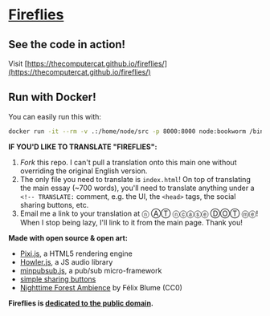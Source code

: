# [Fireflies](http://ncase.me/fireflies/)

## See the code in action!
Visit [https://thecomputercat.github.io/fireflies/](https://thecomputercat.github.io/fireflies/)

## Run with Docker!
You can easily run this with:
```bash
docker run -it --rm -v .:/home/node/src -p 8000:8000 node:bookworm /bin/bash -c "su - node -c 'npm install http-server && npx http-server src'"
```

**IF YOU'D LIKE TO TRANSLATE "FIREFLIES":**

1. *Fork* this repo.
I can't pull a translation onto this main one without overriding the original English version.
2. The only file you need to translate is `index.html`!
On top of translating the main essay (~700 words),
you'll need to translate anything under a `<!-- TRANSLATE:` comment,
e.g. the UI, the `<head>` tags, the social sharing buttons, etc.
3. Email me a link to your translation at ⓝ ⒶⓉ ⓝⓒⓐⓢⓔ ⒹⓄⓉ ⓜⓔ!
When I stop being lazy, I'll link to it from the main page. Thank you!

**Made with open source & open art:**

- [Pixi.js](http://www.pixijs.com/), a HTML5 rendering engine
- [Howler.js](https://howlerjs.com/), a JS audio library 
- [minpubsub.js](https://github.com/daniellmb/MinPubSub), a pub/sub micro-framework
- [simple sharing buttons](https://simplesharingbuttons.com/)
- [Nighttime Forest Ambience](https://www.freesound.org/people/felix.blume/sounds/328293/) by Félix Blume (CC0)
 
**Fireflies is [dedicated to the public domain](http://creativecommons.org/publicdomain/zero/1.0/).**